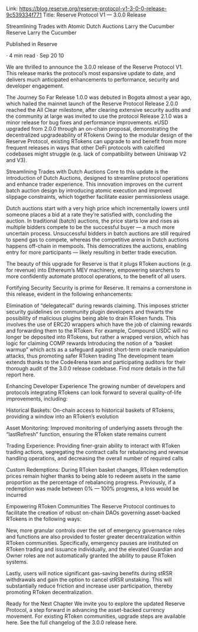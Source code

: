 Link: https://blog.reserve.org/reserve-protocol-v1-3-0-0-release-9c539334f771
Title: Reserve Protocol V1 — 3.0.0 Release

Streamlining Trades with Atomic Dutch Auctions
Larry the Cucumber
Reserve
Larry the Cucumber

Published in
Reserve

·
4 min read
·
Sep 20
10

We are thrilled to announce the 3.0.0 release of the Reserve Protocol V1. This release marks the protocol’s most expansive update to date, and delivers much anticipated enhancements to performance, security and developer engagement.

The Journey So Far
Release 1.0.0 was debuted in Bogota almost a year ago, which hailed the mainnet launch of the Reserve Protocol
Release 2.0.0 reached the All Clear milestone, after clearing extensive security audits and the community at large was invited to use the protocol
Release 2.1.0 was a minor release for bug fixes and performance improvements. eUSD upgraded from 2.0.0 through an on-chain proposal, demonstrating the decentralized upgradeability of RTokens
Owing to the modular design of the Reserve Protocol, existing RTokens can upgrade to and benefit from more frequent releases in ways that other DeFi protocols with calcified codebases might struggle (e.g. lack of compatibility between Uniswap V2 and V3).

Streamlining Trades with Dutch Auctions
Core to this update is the introduction of Dutch Auctions, designed to streamline protocol operations and enhance trader experience. This innovation improves on the current batch auction design by introducing atomic execution and improved slippage constraints, which together facilitate easier permissionless usage.

Dutch auctions start with a very high price which incrementally lowers until someone places a bid at a rate they’re satisfied with, concluding the auction. In traditional (batch) auctions, the price starts low and rises as multiple bidders compete to be the successful buyer — a much more uncertain process. Unsuccessful bidders in batch auctions are still required to spend gas to compete, whereas the competitive arena in Dutch auctions happens off-chain in mempools. This democratizes the auctions, enabling entry for more participants — likely resulting in better trade execution.

The beauty of this upgrade for Reserve is that it plugs RToken auctions (e.g. for revenue) into Ethereum’s MEV machinery, empowering searchers to more confidently automate protocol operations, to the benefit of all users.

Fortifying Security
Security is prime for Reserve. It remains a cornerstone in this release, evident in the following enhancements:

Elimination of “delegatecall” during rewards claiming. This imposes stricter security guidelines on community plugin developers and thwarts the possibility of malicious plugins being able to drain RToken funds. This involves the use of ERC20 wrappers which have the job of claiming rewards and forwarding them to the RToken. For example, Compound USDC will no longer be deposited into RTokens, but rather a wrapped version, which has logic for claiming COMP rewards
Introducing the notion of a “basket warmup” which acts as a safeguard against short-term oracle manipulation attacks, thus promoting safer RToken trading
The development team extends thanks to the Code4rena team and participating auditors for their thorough audit of the 3.0.0 release codebase. Find more details in the full report here.

Enhancing Developer Experience
The growing number of developers and protocols integrating RTokens can look forward to several quality-of-life improvements, including:

Historical Baskets: On-chain access to historical baskets of RTokens, providing a window into an RToken’s evolution

Asset Monitoring: Improved monitoring of underlying assets through the “lastRefresh” function, ensuring the RToken state remains current

Trading Experience: Providing finer-grain ability to interact with RToken trading actions, segregating the contract calls for rebalancing and revenue handling operations, and decreasing the overall number of required calls

Custom Redemptions: During RToken basket changes, RToken redemption prices remain higher thanks to being able to redeem assets in the same proportion as the percentage of rebalancing progress. Previously, if a redemption was made between 0% — 100% progress, a loss would be incurred

Empowering RToken Communities
The Reserve Protocol continues to facilitate the creation of robust on-chain DAOs governing asset-backed RTokens in the following ways:

New, more granular controls over the set of emergency governance roles and functions are also provided to foster greater decentralization within RToken communities. Specifically, emergency pauses are instituted on RToken trading and issuance individually, and the elevated Guardian and Owner roles are not automatically granted the ability to pause RToken systems.

Lastly, users will notice significant gas-saving benefits during stRSR withdrawals and gain the option to cancel stRSR unstaking. This will substantially reduce friction and increase user participation, thereby promoting RToken decentralization.

Ready for the Next Chapter
We invite you to explore the updated Reserve Protocol, a step forward in advancing the asset-backed currency movement. For existing RToken communities, upgrade steps are available here. See the full changelog of the 3.0.0 release here.
